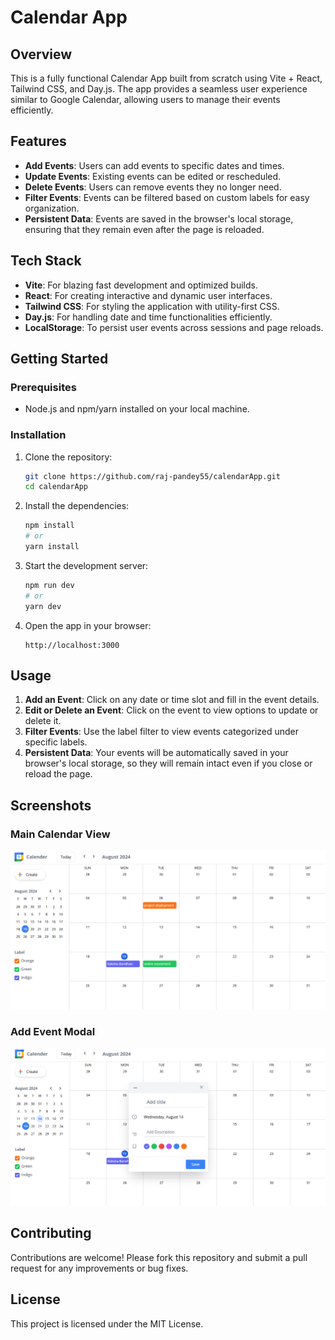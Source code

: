 
# Calendar App

## Overview

This is a fully functional Calendar App built from scratch using Vite + React, Tailwind CSS, and Day.js. The app provides a seamless user experience similar to Google Calendar, allowing users to manage their events efficiently.

## Features

- **Add Events**: Users can add events to specific dates and times.
- **Update Events**: Existing events can be edited or rescheduled.
- **Delete Events**: Users can remove events they no longer need.
- **Filter Events**: Events can be filtered based on custom labels for easy organization.
- **Persistent Data**: Events are saved in the browser's local storage, ensuring that they remain even after the page is reloaded.

## Tech Stack

- **Vite**: For blazing fast development and optimized builds.
- **React**: For creating interactive and dynamic user interfaces.
- **Tailwind CSS**: For styling the application with utility-first CSS.
- **Day.js**: For handling date and time functionalities efficiently.
- **LocalStorage**: To persist user events across sessions and page reloads.

## Getting Started

### Prerequisites

- Node.js and npm/yarn installed on your local machine.

### Installation

1. Clone the repository:

   ```bash
   git clone https://github.com/raj-pandey55/calendarApp.git
   cd calendarApp
   ```

2. Install the dependencies:

   ```bash
   npm install
   # or
   yarn install
   ```

3. Start the development server:

   ```bash
   npm run dev
   # or
   yarn dev
   ```

4. Open the app in your browser:

   ```
   http://localhost:3000
   ```

## Usage

1. **Add an Event**: Click on any date or time slot and fill in the event details.
2. **Edit or Delete an Event**: Click on the event to view options to update or delete it.
3. **Filter Events**: Use the label filter to view events categorized under specific labels.
4. **Persistent Data**: Your events will be automatically saved in your browser's local storage, so they will remain intact even if you close or reload the page.

## Screenshots

### Main Calendar View
![Main Calendar View](./calender/src/assets/homepage.png)

### Add Event Modal
![Add Event Modal](./calender/src/assets/modal.png)


## Contributing

Contributions are welcome! Please fork this repository and submit a pull request for any improvements or bug fixes.

## License

This project is licensed under the MIT License.

